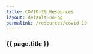 ```yaml
---
title: COVID-19 Resources
layout: default-no-bg
permalink: /resources/covid-19
---
```


<div class="main-contents-area">
<h3 class="no-bg">{{ page.title }}</h3>
